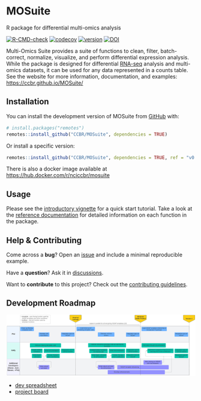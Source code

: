 
<!-- README.md is generated from README.Rmd. Please edit that file -->

# MOSuite

R package for differential multi-omics analysis

<!-- badges: start -->

[![R-CMD-check](https://github.com/CCBR/MOSuite/actions/workflows/R-CMD-check.yaml/badge.svg)](https://github.com/CCBR/MOSuite/actions/workflows/R-CMD-check.yaml)
[![codecov](https://codecov.io/gh/CCBR/MOSuite/graph/badge.svg?token=730OAPA4NU)](https://codecov.io/gh/CCBR/MOSuite)
[![version](https://img.shields.io/github/v/release/ccbr/mosuite)](https://github.com/CCBR/MOSuite/releases/latest)
[![DOI](https://zenodo.org/badge/DOI/10.5281/zenodo.16371580.svg)](https://doi.org/10.5281/zenodo.16371580)

<!--
[![docker](https://img.shields.io/docker/v/nciccbr/mosuite?logo=docker&label=docker&color=blue
)](https://hub.docker.com/r/nciccbr/mosuite)
-->
<!-- badges: end -->

Multi-Omics Suite provides a suite of functions to clean, filter,
batch-correct, normalize, visualize, and perform differential expression
analysis. While the package is designed for differential
[RNA-seq](https://github.com/CCBR/RENEE) analysis and multi-omics
datasets, it can be used for any data represented in a counts table. See
the website for more information, documentation, and examples:
<https://ccbr.github.io/MOSuite/>

## Installation

You can install the development version of MOSuite from
[GitHub](https://github.com/CCBR/MOSuite) with:

``` r
# install.packages("remotes")
remotes::install_github("CCBR/MOSuite", dependencies = TRUE)
```

Or install a specific version:

``` r
remotes::install_github("CCBR/MOSuite", dependencies = TRUE, ref = "v0.1.0")
```

There is also a docker image available at
<https://hub.docker.com/r/nciccbr/mosuite>

## Usage

Please see the [introductory
vignette](https://ccbr.github.io/MOSuite/articles/intro.html) for a
quick start tutorial. Take a look at the [reference
documentation](https://ccbr.github.io/MOSuite/reference/index.html) for
detailed information on each function in the package.

## Help & Contributing

Come across a **bug**? Open an
[issue](https://github.com/CCBR/MOSuite/issues) and include a minimal
reproducible example.

Have a **question**? Ask it in
[discussions](https://github.com/CCBR/MOSuite/discussions).

Want to **contribute** to this project? Check out the [contributing
guidelines](.github/CONTRIBUTING.md).

## Development Roadmap

![](./man/figures/development-plan.png)

- [dev
  spreadsheet](https://nih-my.sharepoint.com/:x:/g/personal/homanpj_nih_gov/ETvHXgnwxExEpcP57Jj9_EwBHBvZBqNuZ_c3eu51w-SlnA?e=PcXKU8)
- [project board](https://github.com/orgs/CCBR/projects/32)
